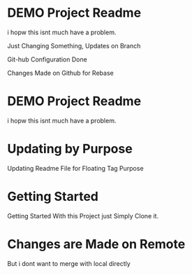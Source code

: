 # DEMO Project Readme

i hopw this isnt much have a problem.

Just Changing Something, Updates on Branch

Git-hub Configuration Done

Changes Made on Github for Rebase

# DEMO Project Readme

i hopw this isnt much have a problem.

# Updating by Purpose
Updating Readme File for Floating Tag Purpose

# Getting Started
Getting Started With this Project just Simply Clone it.

# Changes are Made on Remote
  But i dont want to merge with local directly

